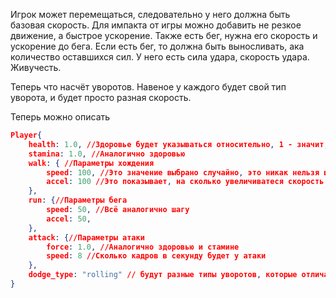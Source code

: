 Игрок может перемещаться, следовательно у него должна быть базовая скорость. Для импакта от игры можно добавить не резкое движение, а быстрое ускорение. Также есть бег, нужна его скорость и ускорение до бега. Если есть бег, то должна быть выносливать, ака количество оставшихся сил. У него есть сила удара, скорость удара. Живучесть.

Теперь что насчёт уворотов. Навеное у каждого будет свой тип уворота, и будет просто разная скорость.

Теперь можно описать

```json
Player{
	health: 1.0, //Здоровье будет указываться относительно, 1 - значит, что у персонажа полное здоровье
	stamina: 1.0, //Аналогично здоровью
	walk: { //Параметры хождения
		speed: 100, //Это значение выбрано случайно, это никак нельзя выразить
		accel: 100 //Это показывает, на сколько увеличиватеся скорость за секунду
	},
	run: {//Параметры бега
		speed: 50, //Всё аналогично шагу
		accel: 50,
	},
	attack: {//Параметры атаки
		force: 1.0, //Аналогично здоровью и стамине
		speed: 8 //Сколько кадров в секунду будет у атаки
	},
	dodge_type: "rolling" // будут разные типы уворотов, которые отличаются скоростью и анимацией rolling, shift, jump, teleport
}
```